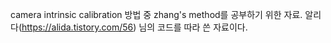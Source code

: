 camera intrinsic calibration 방법 중 zhang's method를 공부하기 위한 자료.
알리다(https://alida.tistory.com/56) 님의 코드를 따라 쓴 자료이다.
